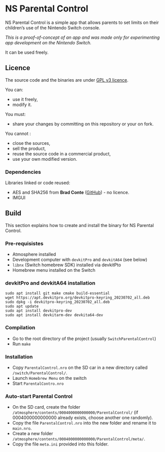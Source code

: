 # NS Parental Control

NS Parental Control is a simple app that allows parents to set limits on their children’s use of the Nintendo Switch console.

*This is a proof-of-concept of an app and was made only for experimenting app development on the Nintendo Switch.* 

It can be used freely.

## Licence

The source code and the binaries are under [GPL v3 licence](LICENSE). 

You can:
- use it freely,
- modify it.

You must:
- share your changes by committing on this repository or your on fork.

You cannot :
- close the sources,
- sell the product,
- reuse the source code in a commercial product,
- use your own modified version.

### Dependencies

Libraries linked or code reused:
- AES and SHA256 from **Brad Conte** ([GitHub](https://github.com/B-Con/crypto-algorithms)) - no licence.
- IMGUI

## Build

This section explains how to create and install the binary for NS Parental Control.

### Pre-requisistes

- Atmosphere installed
- Development computer with `devkitPro` and `devkitA64` (see below)
- `libnx` (Switch homebrew SDK) installed via devkitPto
- Homebrew menu installed on the Switch

### devkitPro and devkitA64 installation

```
sudo apt install git make cmake build-essential
wget https://apt.devkitpro.org/devkitpro-keyring_20230702_all.deb
sudo dpkg -i devkitpro-keyring_20230702_all.deb
sudo apt update
sudo apt install devkitpro-dev
sudo apt install devkitarm-dev devkita64-dev
``` 

### Compilation

- Go to the root directory of the project (usually `SwitchParentalControl`)
- Run `make`

### Installation

- Copy `ParentalControl.nro` on the SD car in a new directory called `/switch/ParentalControl/`.
- Launch `Homebrew Menu` on the switch
- Start `ParentalContro.nro`

### Auto-start Parental Control

- On the SD card, create the folder `/atmosphere/contents/0004000000000000/ParentalControl/` (if 0004000000000000 already exists, choose another one randomly).
- Copy the file `ParentalControl.nro` into the new folder and rename it to `main.nro`.
- Create a new folder `/atmosphere/contents/0004000000000000/ParentalControl/meta/`.
- Copy the file `meta.ini` provided into this folder.